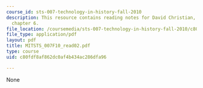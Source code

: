 ```yaml
---
course_id: sts-007-technology-in-history-fall-2010
description: This resource contains reading notes for David Christian, maps of time,
  chapter 6.
file_location: /coursemedia/sts-007-technology-in-history-fall-2010/c80fdf8af862dc0af4b434ac286dfa96_MITSTS_007F10_read02.pdf
file_type: application/pdf
layout: pdf
title: MITSTS_007F10_read02.pdf
type: course
uid: c80fdf8af862dc0af4b434ac286dfa96

---
```

None